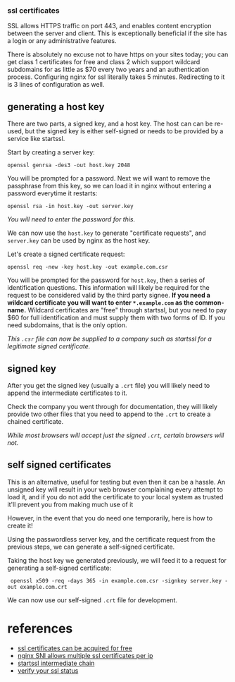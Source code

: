 
### ssl certificates

SSL allows HTTPS traffic on port 443, and enables content encryption between the server and client.  This is exceptionally beneficial if the site has a login or any administrative features.

There is absolutely no excuse not to have https on your sites today; you can get class 1 certificates for free and class 2 which support wildcard subdomains for as little as $70 every two years and an authentication process.  Configuring nginx for ssl literally takes 5 minutes.  Redirecting to it is 3 lines of configuration as well.


## generating a host key

There are two parts, a signed key, and a host key.  The host can can be re-used, but the signed key is either self-signed or needs to be provided by a service like startssl.

Start by creating a server key:

    openssl genrsa -des3 -out host.key 2048

You will be prompted for a password.  Next we will want to remove the passphrase from this key, so we can load it in nginx without entering a password everytime it restarts:

    openssl rsa -in host.key -out server.key

_You will need to enter the password for this._

We can now use the `host.key` to generate "certificate requests", and `server.key` can be used by nginx as the host key.

Let's create a signed certificate request:

    openssl req -new -key host.key -out example.com.csr

You will be prompted for the password for `host.key`, then a series of identification questions.  This information will likely be required for the request to be considered valid by the third party signee.  **If you need a wildcard certificate you will want to enter `*.example.com` as the common-name.**  Wildcard certificates are "free" through startssl, but you need to pay $60 for full identification and must supply them with two forms of ID.  If you need subdomains, that is the only option.

_This `.csr` file can now be supplied to a company such as startssl for a legitimate signed certificate._


## signed key

After you get the signed key (usually a `.crt` file) you will likely need to append the intermediate certificates to it.

Check the company you went through for documentation, they will likely provide two other files that you need to append to the `.crt` to create a chained certificate.

_While most browsers will accept just the signed `.crt`, certain browsers will not._


## self signed certificates

This is an alternative, useful for testing but even then it can be a hassle.  An unsigned key will result in your web browser complaining every attempt to load it, and if you do not add the certificate to your local system as trusted it'll prevent you from making much use of it

However, in the event that you do need one temporarily, here is how to create it!

Using the passwordless server key, and the certificate request from the previous steps, we can generate a self-signed certificate.

Taking the host key we generated previously, we will feed it to a request for generating a self-signed certificate:

     openssl x509 -req -days 365 -in example.com.csr -signkey server.key -out example.com.crt

We can now use our self-signed `.crt` file for development.


# references

- [ssl certificates can be acquired for free](https://www.startssl.com/)
- [nginx SNI allows multiple ssl certificates per ip](https://www.digitalocean.com/community/tutorials/how-to-set-up-multiple-ssl-certificates-on-one-ip-with-nginx-on-ubuntu-12-04)
- [startssl intermediate chain](https://www.startssl.com/?app=42)
- [verify your ssl status](https://www.sslshopper.com/ssl-checker.html)
